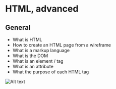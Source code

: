 # HTML, advanced

## General

   * What is HTML
   * How to create an HTML page from a wireframe
   * What is a markup language
   * What is the DOM
   * What is an element / tag
   * What is an attribute
   * What the purpose of each HTML tag

![Alt text](/Screenshot%202023-03-20%20at%2013-34-09%20Project%20HTML%20advanced%20Holberton%20San%20Juan%20Puerto%20Rico%20Intranet.png)